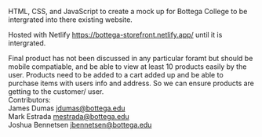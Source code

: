 HTML, CSS, and JavaScript to create a mock up for Bottega College to be intergrated into there existing website. 

Hosted with Netlify https://bottega-storefront.netlify.app/ until it is intergrated. 

Final product has not been discussed in any particular foramt but should be mobile compatiable, and be able to view at least 10 products easily by the user. 
Products need to be added to a cart added up and be able to purchase items with users info and address. So we can ensure products are 
getting to the customer/ user. 
<br>
Contributors: <br>
James Dumas  jdumas@bottega.edu <br>
Mark Estrada mestrada@bottega.edu <br>
Joshua Bennetsen jbennetsen@bottega.edu

 
 

